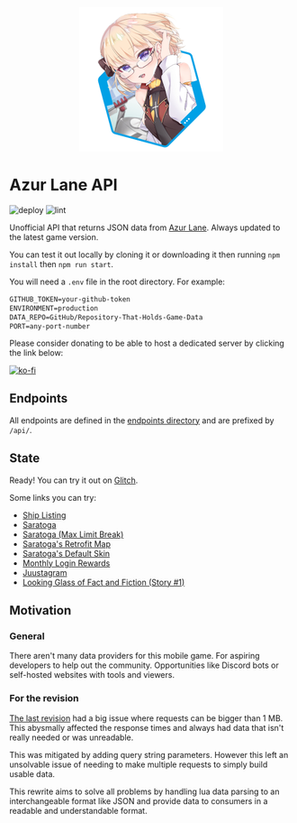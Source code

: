 <p align="center">
  <img src="icon.png" width="256" title="Azur Lane API">
</p>

# Azur Lane API
![deploy](https://github.com/lenitrous/azur-lane-api/workflows/deploy/badge.svg?branch=master&event=push) ![lint](https://github.com/lenitrous/azur-lane-api/workflows/lint/badge.svg?branch=master&event=push)

Unofficial API that returns JSON data from [Azur Lane](https://azurlane.yo-star.com/). Always updated to the latest game version.

You can test it out locally by cloning it or downloading it then running `npm install` then `npm run start`.

You will need a `.env` file in the root directory. For example:
```dotenv
GITHUB_TOKEN=your-github-token
ENVIRONMENT=production
DATA_REPO=GitHub/Repository-That-Holds-Game-Data
PORT=any-port-number
```

Please consider donating to be able to host a dedicated server by clicking the link below:

[![ko-fi](https://www.ko-fi.com/img/githubbutton_sm.svg)](https://ko-fi.com/W7W71CF9V)

## Endpoints
All endpoints are defined in the [endpoints directory](./src/endpoints) and are prefixed by `/api/`.

## State
Ready! You can try it out on [Glitch](https://azur-lane-api.glitch.me/).

Some links you can try:
* [Ship Listing](https://azur-lane-api.glitch.me/api/ships)
* [Saratoga](https://azur-lane-api.glitch.me/api/ships/10703)
* [Saratoga (Max Limit Break)](https://azur-lane-api.glitch.me/api/ships/10703?breakout=3)
* [Saratoga's Retrofit Map](https://azur-lane-api.glitch.me/api/ships/10703/retrofit)
* [Saratoga's Default Skin](https://azur-lane-api.glitch.me/api/ships/skins/107030)
* [Monthly Login Rewards](https://azur-lane-api.glitch.me/api/monthly)
* [Juustagram](https://azur-lane-api.glitch.me/api/social)
* [Looking Glass of Fact and Fiction (Story #1)](https://azur-lane-api.glitch.me/api/story/hologuanqia1)

## Motivation
### General
There aren't many data providers for this mobile game. For aspiring developers to help out the community. Opportunities like Discord bots or self-hosted websites with tools and viewers.
### For the revision
[The last revision](repo/blob/deprecated) had a big issue where requests can be bigger than 1 MB. This abysmally affected the response times and always had data that isn't really needed or was unreadable.

This was mitigated by adding query string parameters. However this left an unsolvable issue of needing to make multiple requests to simply build usable data.

This rewrite aims to solve all problems by handling lua data parsing to an interchangeable format like JSON and provide data to consumers in a readable and understandable format.